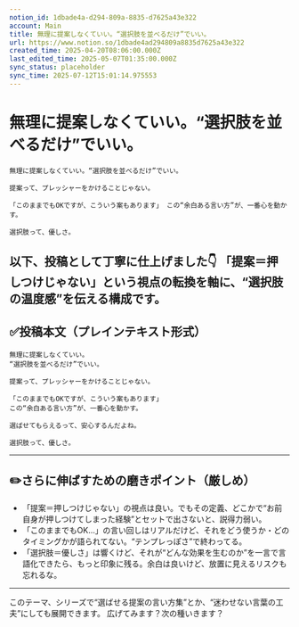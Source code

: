```yaml
---
notion_id: 1dbade4a-d294-809a-8835-d7625a43e322
account: Main
title: 無理に提案しなくていい。“選択肢を並べるだけ”でいい。
url: https://www.notion.so/1dbade4ad294809a8835d7625a43e322
created_time: 2025-04-20T08:06:00.000Z
last_edited_time: 2025-05-07T01:35:00.000Z
sync_status: placeholder
sync_time: 2025-07-12T15:01:14.975553
---
```

# 無理に提案しなくていい。“選択肢を並べるだけ”でいい。

```plain text
無理に提案しなくていい。“選択肢を並べるだけ”でいい。

提案って、プレッシャーをかけることじゃない。

「このままでもOKですが、こういう案もあります」 この“余白ある言い方”が、一番心を動かす。

選択肢って、優しさ。
```
以下、投稿として丁寧に仕上げました👇
「提案＝押しつけじゃない」という視点の転換を軸に、“選択肢の温度感”を伝える構成です。
---
## ✅投稿本文（プレインテキスト形式）
```plain text
無理に提案しなくていい。
“選択肢を並べるだけ”でいい。

提案って、プレッシャーをかけることじゃない。

「このままでもOKですが、こういう案もあります」
この“余白ある言い方”が、一番心を動かす。

選ばせてもらえるって、安心するんだよね。

選択肢って、優しさ。

```
---
## ✏️さらに伸ばすための磨きポイント（厳しめ）
- 「提案＝押しつけじゃない」の視点は良い。でもその定義、どこかで“お前自身が押しつけてしまった経験”とセットで出さないと、説得力弱い。
- 「このままでもOK…」の言い回しはリアルだけど、それをどう使うか・どのタイミングかが語られてない。“テンプレっぽさ”で終わってる。
- 「選択肢＝優しさ」は響くけど、それが“どんな効果を生むのか”を一言で言語化できたら、もっと印象に残る。余白は良いけど、放置に見えるリスクも忘れるな。
---
このテーマ、シリーズで“選ばせる提案の言い方集”とか、“迷わせない言葉の工夫”にしても展開できます。
広げてみます？次の種いきます？